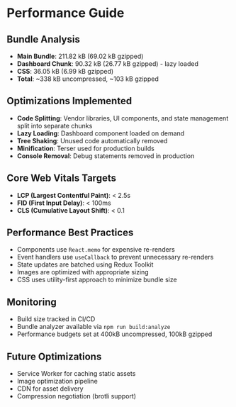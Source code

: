 # Performance Guide

## Bundle Analysis
- **Main Bundle**: 211.82 kB (69.02 kB gzipped)
- **Dashboard Chunk**: 90.32 kB (26.77 kB gzipped) - lazy loaded
- **CSS**: 36.05 kB (6.99 kB gzipped)
- **Total**: ~338 kB uncompressed, ~103 kB gzipped

## Optimizations Implemented
- **Code Splitting**: Vendor libraries, UI components, and state management split into separate chunks
- **Lazy Loading**: Dashboard component loaded on demand
- **Tree Shaking**: Unused code automatically removed
- **Minification**: Terser used for production builds
- **Console Removal**: Debug statements removed in production

## Core Web Vitals Targets
- **LCP (Largest Contentful Paint)**: < 2.5s
- **FID (First Input Delay)**: < 100ms
- **CLS (Cumulative Layout Shift)**: < 0.1

## Performance Best Practices
- Components use `React.memo` for expensive re-renders
- Event handlers use `useCallback` to prevent unnecessary re-renders
- State updates are batched using Redux Toolkit
- Images are optimized with appropriate sizing
- CSS uses utility-first approach to minimize bundle size

## Monitoring
- Build size tracked in CI/CD
- Bundle analyzer available via `npm run build:analyze`
- Performance budgets set at 400kB uncompressed, 100kB gzipped

## Future Optimizations
- Service Worker for caching static assets
- Image optimization pipeline
- CDN for asset delivery
- Compression negotiation (brotli support)
